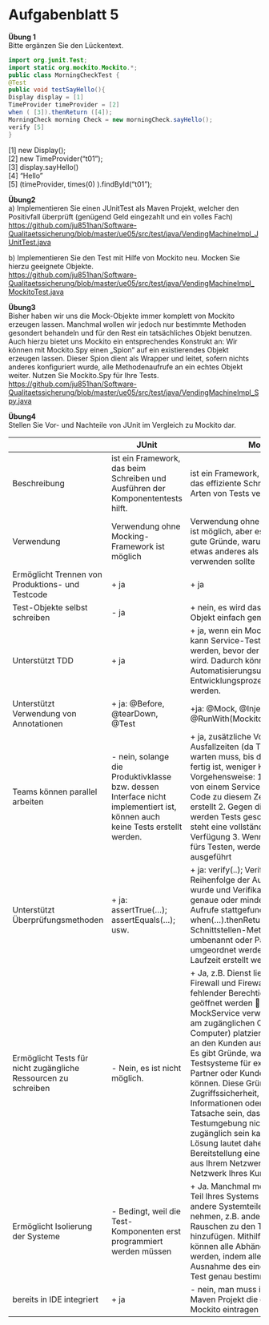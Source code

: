 # Aufgabenblatt 5

**Übung 1**<br>
 Bitte ergänzen Sie den Lückentext.

```java
import org.junit.Test;
import static org.mockito.Mockito.*;
public class MorningCheckTest {
@Test
public void testSayHello(){
Display display = [1]
TimeProvider timeProvider = [2]
when ( [3]).thenReturn ([4]);
MorningCheck morning Check = new morningCheck.sayHello();
verify [5]
}
```
[1] new Display();<br>
[2] new TimeProvider(“t01”);<br>
[3] display.sayHello()<br>
[4] “Hello”<br>
[5] (timeProvider, times(0) ).findById(“t01”);<br>


**Übung2**<br>
a) Implementieren Sie einen JUnitTest als Maven Projekt, welcher den Positivfall überprüft (genügend Geld eingezahlt und ein volles Fach)<br>
https://github.com/ju851han/Software-Qualitaetssicherung/blob/master/ue05/src/test/java/VendingMachineImpl_JUnitTest.java

b) Implementieren Sie den Test mit Hilfe von Mockito neu. Mocken Sie hierzu geeignete Objekte.<br>
https://github.com/ju851han/Software-Qualitaetssicherung/blob/master/ue05/src/test/java/VendingMachineImpl_MockitoTest.java

**Übung3**<br>
Bisher haben wir uns die Mock-Objekte immer komplett von Mockito erzeugen lassen. Manchmal wollen wir jedoch nur bestimmte Methoden gesondert behandeln und für den Rest ein tatsächliches Objekt benutzen. Auch hierzu bietet uns Mockito ein entsprechendes Konstrukt an: Wir können mit Mockito.Spy einen „Spion“ auf ein existierendes Objekt erzeugen lassen. Dieser Spion dient als Wrapper und leitet, sofern nichts anderes konfiguriert wurde, alle Methodenaufrufe an ein echtes Objekt weiter. Nutzen Sie Mockito.Spy für Ihre Tests.<br>
https://github.com/ju851han/Software-Qualitaetssicherung/blob/master/ue05/src/test/java/VendingMachineImpl_Spy.java

**Übung4**<br>
Stellen Sie Vor- und Nachteile von JUnit im Vergleich zu Mockito dar.<br>

||JUnit | Mockit|
| --- | --- | --- |
|Beschreibung|ist ein Framework, das beim Schreiben und Ausführen der Komponententests hilft.|ist ein Framework, das speziell für das effiziente Schreiben bestimmter Arten von Tests verwendet wird.|
|Verwendung| Verwendung ohne Mocking-Framework ist möglich | Verwendung ohne JUnit-Framework ist möglich, aber es gibt nicht viele gute Gründe, warum man Mockito für etwas anderes als Unit-Tests verwenden sollte|
|Ermöglicht Trennen von Produktions- und Testcode	|+ ja |	+ ja|
|Test-Objekte selbst schreiben|	- ja	|+ nein, es wird das zu testende Objekt einfach gemockt|
|Unterstützt TDD|	+ ja	|+ ja, wenn ein Mock erstellt wird, kann Service-Tests geschrieben werden, bevor der Service erstellt wird. Dadurch können die Tests zur Automatisierungsumgebung im Entwicklungsprozess hinzugefügt werden.|
|Unterstützt Verwendung von Annotationen|	+ ja: @Before, @tearDown, @Test	|+ja: @Mock, @InjectMocks, @Test, @RunWith(MockitoJunitRunner.class)|
|Teams können parallel arbeiten|	- nein, solange die Produktivklasse bzw. dessen Interface nicht implementiert ist, können auch keine Tests erstellt werden. | 	+ ja, zusätzliche Vorteile sind:  keine Ausfallzeiten (da Teams nicht darauf warten muss, bis das andere Team fertig ist, weniger Kosten  Vorgehensweise: 1. Es wird ein Mock von einem Service, zu dem noch kein Code zu diesem Zeitpunkt existiert, erstellt 2. Gegen diesen Mock werden Tests geschrieben, Dadurch steht eine vollständige Test-Suite  zur Verfügung 3. Wenn Service ist bereit fürs Testen, werden Tests darauf ausgeführt| 
| Unterstützt Überprüfungsmethoden	| + ja:	assertTrue(…); assertEquals(…);	usw.	| + ja:	verify(..); Verifikation, ob Reihenfolge der Aufrufe eingehalten wurde und Verifikation, ob keine, genaue oder mindestens X Anzahl an Aufrufe stattgefunden haben; when(…).thenReturn(…); + Wenn Schnittstellen-Methodennamen umbenannt oder Parameter umgeordnet werden, da Mocks zur Laufzeit erstellt werden |
| Ermöglicht Tests für nicht zugängliche Ressourcen zu schreiben	| - Nein, es ist nicht möglich. |	+ Ja, z.B. Dienst liegt hinter der Firewall und Firewall kann aufgrund fehlender Berechtigung nicht geöffnet werden Dafür kann ein MockService verwendet werden, der am zugänglichen Ort (z.B. lokalen Computer) platziert wird. + Es kann an den Kunden ausgeliefert werden: Es gibt Gründe, warum der Zugriff auf Testsysteme für externe Quellen, wie Partner oder Kunden, nicht erlauben können. Diese Gründe können die Zugriffssicherheit, die Sensibilität der Informationen oder einfach die Tatsache sein, dass die Testumgebung nicht rund um die Uhr zugänglich sein kann. Eine einfache Lösung lautet daher, die Bereitstellung eines Mocks, entweder aus Ihrem Netzwerk oder aus dem Netzwerk Ihres Kunden.|
| Ermöglicht Isolierung der Systeme |	- Bedingt, weil die Test-Komponenten erst programmiert werden müssen 	|+ Ja. Manchmal möchten Sie einen Teil Ihres Systems testen, ohne dass andere Systemteile darauf Einfluss nehmen, z.B. anderen Systeme Rauschen zu den Testdaten hinzufügen. Mithilfe von Mocks können alle Abhängigkeiten entfernt werden, indem alle Systeme mit Ausnahme des einen Systems, das im Test genau bestimmt wird, mocken.| 
| bereits in IDE  integriert | 	+ ja	 | - nein, man muss in der pom.xml vom Maven Projekt die dependency für Mockito eintragen|
